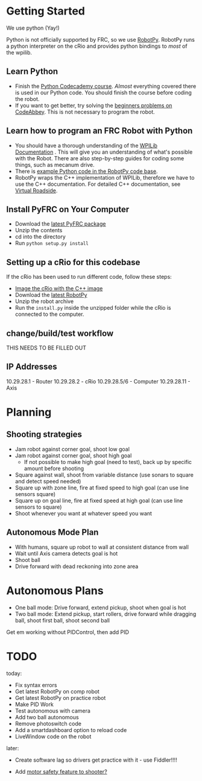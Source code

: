 # Getting Started

We use python (Yay!)

Python is not officially supported by FRC, so we use [RobotPy](http://firstforge.wpi.edu/sf/projects/robotpy). 
RobotPy runs a python interpreter on the cRio and provides python bindings to *most* of the wpilib.

## Learn Python

* Finish the [Python Codecademy course](http://www.codecademy.com/tracks/python). *Almost* everything covered 
  there is used in our Python code. You should finish the course before coding the robot.
* If you want to get better, try solving the [beginners problems on CodeAbbey](http://codeabbey.com/index/task_list/beginners-problems). 
  This is not necessary to program the robot.

## Learn how to program an FRC Robot with Python

* You should have a thorough understanding of the [WPILib Documentation](http://wpilib.screenstepslive.com/s/3120/m/7912)
  . This will give you an understanding of what's possible with the Robot. There are also step-by-step 
  guides for coding some things, such as mecanum drive.
* There is [example Python code in the RobotPy code base](https://github.com/robotpy/robotpy/tree/2014/samples).
* RobotPy wraps the C++ implementation of WPILib, therefore we have to use the C++ documentation. For detailed 
  C++ documentation, see [Virtual Roadside](http://www.virtualroadside.com/WPILib/annotated.html).

## Install PyFRC on Your Computer

* Download the [latest PyFRC package](https://github.com/VikingRobotics/pyfrc)
* Unzip the contents
* cd into the directory
* Run `python setup.py install`

## Setting up a cRio for this codebase

If the cRio has been used to run different code, follow these steps:

* [Image the cRio with the C++ image](http://wpilib.screenstepslive.com/s/3120/m/8559/l/89727-imaging-your-crio)
* Download the [latest RobotPy](http://firstforge.wpi.edu/sf/frs/do/listReleases/projects.robotpy/frs.robotpy)
* Unzip the robot archive
* Run the `install.py` inside the unzipped folder while the cRio is connected to the computer.

## change/build/test workflow

THIS NEEDS TO BE FILLED OUT

## IP Addresses

10.29.28.1     - Router
10.29.28.2     - cRio
10.29.28.5/6   - Computer
10.29.28.11    - Axis

# Planning

## Shooting strategies

* Jam robot against corner goal, shoot low goal
* Jam robot against corner goal, shoot high goal
  - If not possible to make high goal (need to test), back up by specific amount before shooting
* Square against wall, shoot from variable distance (use sonars to square and detect speed needed)
* Square up with zone line, fire at fixed speed to high goal (can use line sensors square)
* Square up on goal line, fire at fixed speed at high goal (can use line sensors to square)
* Shoot whenever you want at whatever speed you want

## Autonomous Mode Plan

* With humans, square up robot to wall at consistent distance from wall
* Wait until Axis camera detects goal is hot
* Shoot ball 
* Drive forward with dead reckoning into zone area

# Autonomous Plans

* One ball mode: Drive forward, extend pickup, shoot when goal is hot
* Two ball mode: Extend pickup, start rollers, drive forward while dragging ball,
                 shoot first ball, shoot second ball

Get em working without PIDControl, then add PID

# TODO

today:

* Fix syntax errors
* Get latest RobotPy on comp robot
* Get latest RobotPy on practice robot
* Make PID Work
* Test autonomous with camera
* Add two ball autonomous
* Remove photoswitch code
* Add a smartdashboard option to reload code
* LiveWindow code on the robot

later:

* Create software lag so drivers get practice with it - use Fiddler!!!!


* Add [motor safety feature to shooter?](http://wpilib.screenstepslive.com/s/3120/m/7912/l/79730-using-the-motor-safety-feature)



